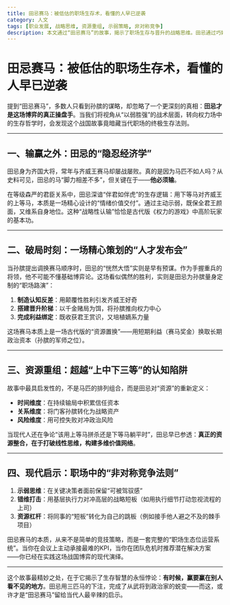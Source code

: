 ```yaml
---
title: 田忌赛马：被低估的职场生存术，看懂的人早已逆袭
category: 人文
tags: [职业发展, 战略思维, 资源重组, 示弱策略, 非对称竞争]
description: 本文通过“田忌赛马”的故事，揭示了职场生存与晋升的战略思维。田忌通过巧妙示弱、资源重组及非对称竞争策略，在保持君王颜面的同时提升了自己的地位，并成功将孙膑引入权力中心。文章指出，真正的资源整合在于打破线性思维，构建多维价值网络，提倡在职场中运用示弱思维、错维打击和资源杠杆等策略，实现从执行者到战略家的转变。这些古代智慧为现代职场人士提供了宝贵的启示。
---
```

# 田忌赛马：被低估的职场生存术，看懂的人早已逆袭  

提到“田忌赛马”，多数人只看到孙膑的谋略，却忽略了一个更深刻的真相：**田忌才是这场博弈的真正操盘手**。当我们将视角从“以弱胜强”的战术层面，转向权力场中的生存哲学时，会发现这个战国故事竟暗藏当代职场的终极生存法则。  

---

## 一、输赢之外：田忌的“隐忍经济学”  
田忌身为齐国大将，常年与齐威王赛马却屡战屡败。真的是因为马匹不如人吗？从史料可见，田忌的马“脚力相差不多”，但关键在于——**他必须输**。  

在等级森严的君臣关系中，田忌深谙“伴君如伴虎”的生存逻辑：用下等马对齐威王的上等马，本质是一场精心设计的“情绪价值交付”。通过主动示弱，既保全君王颜面，又维系自身地位。这种“战略性认输”恰恰是古代版《权力的游戏》中高阶玩家的基本功。  

---

## 二、破局时刻：一场精心策划的“人才发布会”  
当孙膑提出调换赛马顺序时，田忌的“恍然大悟”实则是早有预谋。作为手握重兵的将领，他不可能不懂基础博弈论。这场看似偶然的胜利，实则是田忌为孙膑量身定制的“职场路演”：  

1. **制造认知反差**：用颠覆性胜利引发齐威王好奇  
2. **搭建晋升阶梯**：以千金赌局为饵，将孙膑推向权力中心  
3. **完成利益绑定**：既收获君王赏识，又培植嫡系力量  

这场赛马本质上是一场古代版的“资源置换”——用短期利益（赛马奖金）换取长期政治资本（孙膑的军师之位）。  

---

## 三、资源重组：超越“上中下三等”的认知陷阱  
故事中最具启发性的，不是马匹的排列组合，而是田忌对“资源”的重新定义：  

- **时间维度**：在持续输局中积累信任资本  
- **关系维度**：将门客孙膑转化为战略资产  
- **风险维度**：用可控失败对冲政治风险  

当现代人还在争论“该用上等马拼杀还是下等马躺平时”，田忌早已参透：**真正的资源整合，在于打破线性思维，构建多维价值网络**。  

---

## 四、现代启示：职场中的“非对称竞争法则”  
1. **示弱思维**：在关键决策者面前保留“可被驾驭感”  
2. **错维打击**：用基层执行力对冲高层的战略短板（如用执行细节打动忽视流程的上司）  
3. **资源杠杆**：将同事的“短板”转化为自己的跳板（例如接手他人避之不及的棘手项目）  

田忌赛马的本质，从来不是简单的竞技策略，而是一套完整的“职场生态位运营系统”。当你在会议上主动承接最难的KPI，当你在团队危机时推荐潜在解决方案——你已经在实践这场战国博弈的现代演绎。  

---

这个故事最精妙之处，在于它揭示了生存智慧的永恒悖论：**有时候，赢要赢在别人看不见的地方**。田忌用三匹马的下注，完成了从武将到政治家的蜕变——而这，或许才是“田忌赛马”留给当代人最辛辣的启示。